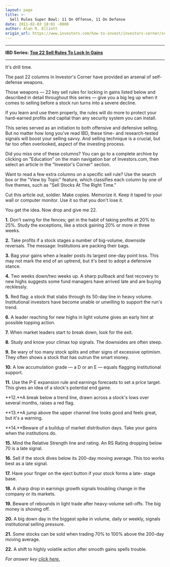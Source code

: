 ```yaml
---
layout: page
title: >-
  Sell Rules Super Bowl: 11 On Offense, 11 On Defense
date: 2011-02-03 18:01 -0800
author: Alan R. Elliott
origin_url: https://www.investors.com/how-to-invest/investors-corner/sell-rules-super-bowl-11-on-offense-11-on-defense
---
```





  



  



---

  

**IBD Series: [Top 22 Sell Rules To Lock In Gains](/NewsAndAnalysis/SpecialReport/559132/201101101401/22-Sell-Rules-To-Increase-Profits.aspx)**   



---

  

  

  

It's drill time.

  

The past 22 columns in Investor's Corner have provided an arsenal of self-defense weapons.

  

Those weapons — 22 key sell rules for locking in gains listed below and described in detail throughout this series — give you a big leg up when it comes to selling before a stock run turns into a severe decline.

  

If you learn and use them properly, the rules will do more to protect your hard-earned profits and capital than any security system you can install.

  

This series served as an initiation to both offensive and defensive selling. But no matter how long you've read IBD, these time- and research-tested signals will boost your selling savvy. And selling technique is a crucial, but far too often overlooked, aspect of the investing process.

  

Did you miss one of these columns? You can go to a complete archive by clicking on "Education" on the main navigation bar of Investors.com, then select an article in the "Investor's Corner" section.

  

Want to read a few extra columns on a specific sell rule? Use the search box or the "View by Topic" feature, which classifies each column by one of five themes, such as "Sell Stocks At The Right Time."

  

Cut this article out, soldier. Make copies. Memorize it. Keep it taped to your wall or computer monitor. Use it so that you don't lose it.

  

You get the idea. Now drop and give me 22.

  

**1.** Don't swing for the fences; get in the habit of taking profits at 20% to 25%. Study the exceptions, like a stock gaining 20% or more in three weeks.

  

**2.** Take profits if a stock stages a number of big-volume, downside reversals. The message: Institutions are packing their bags.

  

**3.** Bag your gains when a leader posts its largest one-day point loss. This may not mark the end of an uptrend, but it's best to adopt a defensive stance.

  

**4.** Two weeks down/two weeks up. A sharp pullback and fast recovery to new highs suggests some fund managers have arrived late and are buying recklessly.

  

**5.** Red flag: a stock that stabs through its 50-day line in heavy volume. Institutional investors have become unable or unwilling to support the run's trend.

  

**6.** A leader reaching for new highs in light volume gives an early hint at possible topping action.

  

**7.** When market leaders start to break down, look for the exit.

  

**8.** Study and know your climax top signals. The downsides are often steep.

  

**9.** Be wary of too many stock splits and other signs of excessive optimism. They often shows a stock that has outrun the smart money.

  

**10.** A low accumulation grade — a D or an E — equals flagging institutional support.

  

**11.** Use the P-E expansion rule and earnings forecasts to set a price target. This gives an idea of a stock's potential end game.

  

**12.**A break below a trend line, drawn across a stock's lows over several months, raises a red flag.

  

**13.**A jump above the upper channel line looks good and feels great, but it's a warning.

  

**14.**Beware of a buildup of market distribution days. Take your gains when the institutions do.

  

**15.** Mind the Relative Strength line and rating. An RS Rating dropping below 70 is a late signal.

  

**16.** Sell if the stock dives below its 200-day moving average. This too works best as a late signal.

  

**17.** Have your finger on the eject button if your stock forms a late- stage base.

  

**18.** A sharp drop in earnings growth signals troubling change in the company or its markets.

  

**19.** Beware of rebounds in light trade after heavy-volume sell-offs. The big money is shoving off.

  

**20.** A big down day in the biggest spike in volume, daily or weekly, signals institutional selling pressure.

  

**21.** Some stocks can be sold when trading 70% to 100% above the 200-day moving average.

  

**22.** A shift to highly volatile action after smooth gains spells trouble.

  

*For answer key* [*click here.*](https://www.investors.com/NewsAndAnalysis/PhotoPopup.aspx?path=CORkey_020411_640x480.gif&docId=561966)




